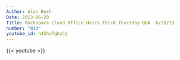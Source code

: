 ```yaml
---
Author: Alan Bush
Date: 2013-06-20
Title: Rackspace Cloud Office Hours Third Thursday Q&A  6/20/13
number: "013"
youtube_id: n4ShqTghzCg
---
```


{{< youtube >}}
